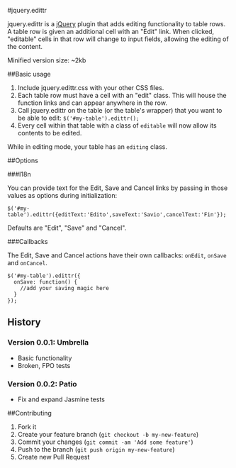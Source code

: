 #jquery.edittr

jquery.edittr is a [jQuery](http://www.jquery.com/) plugin that adds editing functionality to table rows. A table row is given an additional cell with an "Edit" link. When clicked, "editable" cells in that row will change to input fields, allowing the editing of the content.

Minified version size: ~2kb

##Basic usage

1. Include jquery.edittr.css with your other CSS files.
2. Each table row must have a cell with an "edit" class. This will house the function links and can appear anywhere in the row.
3. Call jquery.edittr on the table (or the table's wrapper) that you want to be able to edit: `$('#my-table').edittr();`
4. Every cell within that table with a class of `editable` will now allow its contents to be edited.

While in editing mode, your table has an `editing` class.

##Options

###I18n

You can provide text for the Edit, Save and Cancel links by passing in those values as options during initialization:
```
$('#my-table').edittr({editText:'Edito',saveText:'Savio',cancelText:'Fin'});
```
Defaults are "Edit", "Save" and "Cancel".

###Callbacks

The Edit, Save and Cancel actions have their own callbacks: `onEdit`, `onSave` and `onCancel`.

```
$('#my-table').edittr({
  onSave: function() {
    //add your saving magic here
  }
});
```

## History

### Version 0.0.1: Umbrella

* Basic functionality
* Broken, FPO tests

### Version 0.0.2: Patio 

* Fix and expand Jasmine tests

##Contributing

1. Fork it
2. Create your feature branch (`git checkout -b my-new-feature`)
3. Commit your changes (`git commit -am 'Add some feature'`)
4. Push to the branch (`git push origin my-new-feature`)
5. Create new Pull Request
